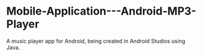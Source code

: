 # Mobile-Application---Android-MP3-Player
A music player app for Android, being created in Android Studios using Java.
